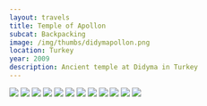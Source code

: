 ```yaml
--- 
layout: travels
title: Temple of Apollon
subcat: Backpacking
image: /img/thumbs/didymapollon.png
location: Turkey
year: 2009
description: Ancient temple at Didyma in Turkey
---
```


 <img src="https://lh3.googleusercontent.com/-uE7GguvN8rE/T1vc_hJZVpI/AAAAAAAAB9c/eN87gQkm8e8/w600-h450-no/DSCF2681.JPG">

 <img src="https://lh3.googleusercontent.com/-Q_E6S3j5_3Y/T1vc_bk64BI/AAAAAAAAB9Y/iHKwAV6mbmc/w600-h450-no/DSCF2682.JPG">

 <img src="https://lh6.googleusercontent.com/-1m8IpXvTAOg/T1vc_yXTm5I/AAAAAAAAB9s/rl4hnu-nnQA/w600-h450-no/DSCF2686.JPG">

 <img src="https://lh4.googleusercontent.com/-4kfNues11LM/T1vdAPBc82I/AAAAAAAAB98/WdgBHkHV1mI/w600-h450-no/DSCF2688.JPG">

 <img src="https://lh3.googleusercontent.com/-sThmtCOe7Dw/T1vdARlyvhI/AAAAAAAAB-I/i63VuGz7h1c/w600-h450-no/DSCF2689.JPG">

 <img src="https://lh3.googleusercontent.com/-ogyR63DyCN4/T1vdAtftdaI/AAAAAAAAB-E/GUfTYVOrZmU/w600-h450-no/DSCF2690.JPG">

 <img src="https://lh4.googleusercontent.com/-1Tm_IDDWhks/T1vdAtZaNHI/AAAAAAAAB-M/1y41s1RoitQ/w600-h450-no/DSCF2693.JPG">

 <img src="https://lh6.googleusercontent.com/-vUMo5iNa7Oc/T1vdBMsfPvI/AAAAAAAAB-c/vJsdMadB1pI/w389-h521-no/DSCF2695.JPG">

 <img src="https://lh4.googleusercontent.com/-TaI7T6hYklg/T1vdBWxfJzI/AAAAAAAAB-w/eAms8fI1TyQ/w600-h450-no/DSCF2697.JPG">

 <img src="https://lh3.googleusercontent.com/-KmLKauRWbSk/T1vdBej2DHI/AAAAAAAAB-s/dUmmPDedzwU/w600-h450-no/DSCF2698.JPG">

 <img src="https://lh6.googleusercontent.com/-X2GZmje_Cts/T1vdBu10u7I/AAAAAAAAB-8/mcUE_r2opHI/w600-h450-no/DSCF2700.JPG">

 <img src="https://lh4.googleusercontent.com/-VvR1pqmjYO8/T1vdB5kNiyI/AAAAAAAAB_E/1t4k-m0UW4M/w600-h450-no/DSCF2703.JPG">


